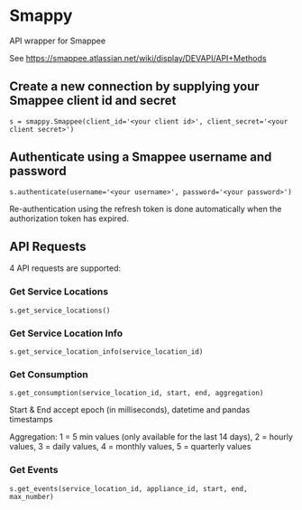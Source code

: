 # Smappy
API wrapper for Smappee

See https://smappee.atlassian.net/wiki/display/DEVAPI/API+Methods

## Create a new connection by supplying your Smappee client id and secret
`s = smappy.Smappee(client_id='<your client id>', client_secret='<your client secret>')`

## Authenticate using a Smappee username and password
`s.authenticate(username='<your username>', password='<your password>')`

Re-authentication using the refresh token is done automatically when the authorization token has expired.

## API Requests
4 API requests are supported:

### Get Service Locations
`s.get_service_locations()` 

### Get Service Location Info
`s.get_service_location_info(service_location_id)`

### Get Consumption
`s.get_consumption(service_location_id, start, end, aggregation)`

Start & End accept epoch (in milliseconds), datetime and pandas timestamps

Aggregation: 1 = 5 min values (only available for the last 14 days), 2 = hourly values, 3 = daily values, 4 = monthly values, 5 = quarterly values

### Get Events
`s.get_events(service_location_id, appliance_id, start, end, max_number)`
